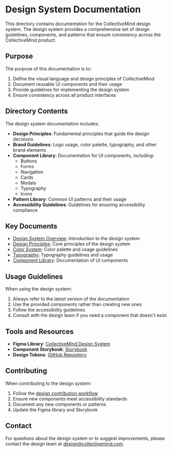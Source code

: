 # Design System Documentation

This directory contains documentation for the CollectiveMind design system. The design system provides a comprehensive set of design guidelines, components, and patterns that ensure consistency across the CollectiveMind product.

## Purpose

The purpose of this documentation is to:

1. Define the visual language and design principles of CollectiveMind
2. Document reusable UI components and their usage
3. Provide guidelines for implementing the design system
4. Ensure consistency across all product interfaces

## Directory Contents

The design system documentation includes:

- **Design Principles**: Fundamental principles that guide the design decisions
- **Brand Guidelines**: Logo usage, color palette, typography, and other brand elements
- **Component Library**: Documentation for UI components, including:
  - Buttons
  - Forms
  - Navigation
  - Cards
  - Modals
  - Typography
  - Icons
- **Pattern Library**: Common UI patterns and their usage
- **Accessibility Guidelines**: Guidelines for ensuring accessibility compliance

## Key Documents

- [Design System Overview](./design-system-overview.md): Introduction to the design system
- [Design Principles](./design-principles.md): Core principles of the design system
- [Color System](./color-system.md): Color palette and usage guidelines
- [Typography](./typography.md): Typography guidelines and usage
- [Component Library](./component-library.md): Documentation of UI components

## Usage Guidelines

When using the design system:

1. Always refer to the latest version of the documentation
2. Use the provided components rather than creating new ones
3. Follow the accessibility guidelines
4. Consult with the design team if you need a component that doesn't exist

## Tools and Resources

- **Figma Library**: [CollectiveMind Design System](https://figma.com/file/collectivemind-design-system)
- **Component Storybook**: [Storybook](https://storybook.collectivemind.com)
- **Design Tokens**: [GitHub Repository](https://github.com/collectivemind/design-tokens)

## Contributing

When contributing to the design system:

1. Follow the [design contribution workflow](../../process/workflows/design-workflow.md)
2. Ensure new components meet accessibility standards
3. Document any new components or patterns
4. Update the Figma library and Storybook

## Contact

For questions about the design system or to suggest improvements, please contact the design team at [design@collectivemind.com](mailto:design@collectivemind.com). 